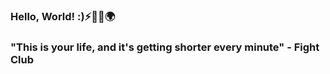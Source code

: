 ### Hello, World! :)⚡💾🎸🌍
### "This is your life, and it's getting shorter every minute" - Fight Club
